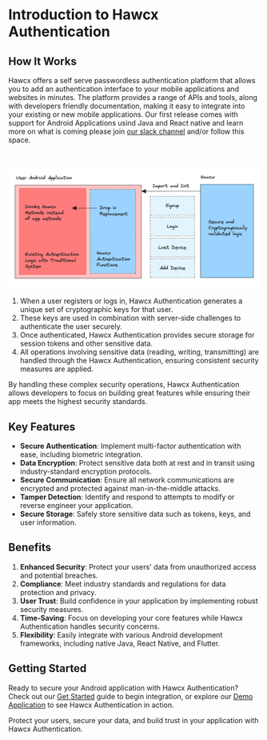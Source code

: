 <!-- End Cloudflare Web Analytics -->

<script async src="https://www.googletagmanager.com/gtag/js?id=G-B89K3ZN1LX"></script>
<script>
  window.dataLayer = window.dataLayer || [];
  function gtag(){dataLayer.push(arguments);}
  gtag('js', new Date());

  gtag('config', 'G-B89K3ZN1LX');
</script>


# Introduction to Hawcx Authentication



## How It Works

Hawcx offers a self serve passwordless authentication platform that allows you to add an authentication interface to your mobile applications and websites in minutes. The platform provides a range of APIs and tools, along with developers friendly documentation, making it easy to integrate into your existing or new mobile applications. Our first release comes with support for Android Applications usind Java and React native and learn more on what is coming please join [our slack channel](https://join.slack.com/t/hawcx-dev/shared_invite/zt-2o1no0mer-9LX7rnzBkE3MAtLoi63gRw) and/or follow this space. 

<br>

![Hawcx Workflow](images/workflow.png)

1. When a user registers or logs in, Hawcx Authentication generates a unique set of cryptographic keys for that user.
2. These keys are used in combination with server-side challenges to authenticate the user securely.
3. Once authenticated, Hawcx Authentication provides secure storage for session tokens and other sensitive data.
4. All operations involving sensitive data (reading, writing, transmitting) are handled through the Hawcx Authentication, ensuring consistent security measures are applied.

By handling these complex security operations, Hawcx Authentication allows developers to focus on building great features while ensuring their app meets the highest security standards.

## Key Features

- **Secure Authentication**: Implement multi-factor authentication with ease, including biometric integration.
- **Data Encryption**: Protect sensitive data both at rest and in transit using industry-standard encryption protocols.
- **Secure Communication**: Ensure all network communications are encrypted and protected against man-in-the-middle attacks.
- **Tamper Detection**: Identify and respond to attempts to modify or reverse engineer your application.
- **Secure Storage**: Safely store sensitive data such as tokens, keys, and user information.

## Benefits

1. **Enhanced Security**: Protect your users' data from unauthorized access and potential breaches.
2. **Compliance**: Meet industry standards and regulations for data protection and privacy.
3. **User Trust**: Build confidence in your application by implementing robust security measures.
4. **Time-Saving**: Focus on developing your core features while Hawcx Authentication handles security concerns.
5. **Flexibility**: Easily integrate with various Android development frameworks, including native Java, React Native, and Flutter.

## Getting Started

Ready to secure your Android application with Hawcx Authentication? Check out our [Get Started](get-started.md) guide to begin integration, or explore our [Demo Application](demo-application.md) to see Hawcx Authentication in action.

Protect your users, secure your data, and build trust in your application with Hawcx Authentication.
